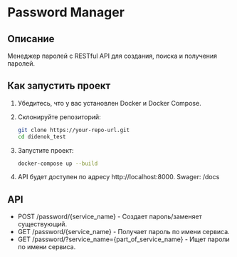 # Password Manager

## Описание

Менеджер паролей с RESTful API для создания, поиска и получения паролей.

## Как запустить проект

1. Убедитесь, что у вас установлен Docker и Docker Compose.

2. Склонируйте репозиторий:

   ```bash
   git clone https://your-repo-url.git
   cd didenok_test
   ```
   
3. Запустите проект:
   ```bash
   docker-compose up --build
   ```
   
4. API будет доступен по адресу http://localhost:8000. Swager: /docs

## API

- POST /password/{service_name} - Создает пароль/заменяет существующий.
- GET /password/{service_name} - Получает пароль по имени сервиса.
- GET /password/?service_name={part_of_service_name} - Ищет пароли по имени сервиса.